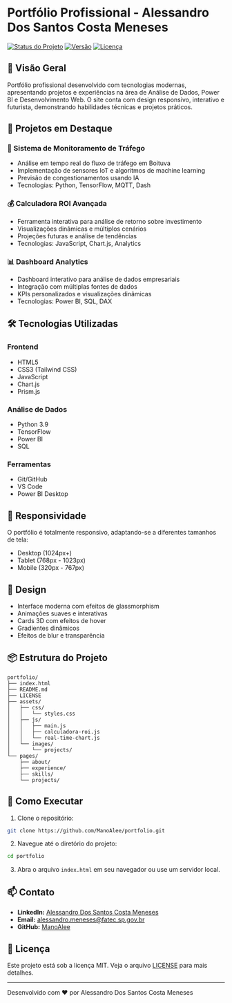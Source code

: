 # Portfólio Profissional - Alessandro Dos Santos Costa Meneses

[![Status do Projeto](https://img.shields.io/badge/Status-Em%20Desenvolvimento-blue)](https://github.com/ManoAlee/portfolio)
[![Versão](https://img.shields.io/badge/Versão-1.0.0-green)](https://github.com/ManoAlee/portfolio/releases)
[![Licença](https://img.shields.io/badge/Licença-MIT-yellow)](LICENSE)

## 🚀 Visão Geral

Portfólio profissional desenvolvido com tecnologias modernas, apresentando projetos e experiências na área de Análise de Dados, Power BI e Desenvolvimento Web. O site conta com design responsivo, interativo e futurista, demonstrando habilidades técnicas e projetos práticos.

## 🎯 Projetos em Destaque

### 🚦 Sistema de Monitoramento de Tráfego
- Análise em tempo real do fluxo de tráfego em Boituva
- Implementação de sensores IoT e algoritmos de machine learning
- Previsão de congestionamentos usando IA
- Tecnologias: Python, TensorFlow, MQTT, Dash

### 💰 Calculadora ROI Avançada
- Ferramenta interativa para análise de retorno sobre investimento
- Visualizações dinâmicas e múltiplos cenários
- Projeções futuras e análise de tendências
- Tecnologias: JavaScript, Chart.js, Analytics

### 📊 Dashboard Analytics
- Dashboard interativo para análise de dados empresariais
- Integração com múltiplas fontes de dados
- KPIs personalizados e visualizações dinâmicas
- Tecnologias: Power BI, SQL, DAX

## 🛠️ Tecnologias Utilizadas

### Frontend
- HTML5
- CSS3 (Tailwind CSS)
- JavaScript
- Chart.js
- Prism.js

### Análise de Dados
- Python 3.9
- TensorFlow
- Power BI
- SQL

### Ferramentas
- Git/GitHub
- VS Code
- Power BI Desktop

## 📱 Responsividade

O portfólio é totalmente responsivo, adaptando-se a diferentes tamanhos de tela:
- Desktop (1024px+)
- Tablet (768px - 1023px)
- Mobile (320px - 767px)

## 🎨 Design

- Interface moderna com efeitos de glassmorphism
- Animações suaves e interativas
- Cards 3D com efeitos de hover
- Gradientes dinâmicos
- Efeitos de blur e transparência

## 📦 Estrutura do Projeto

```
portfolio/
├── index.html
├── README.md
├── LICENSE
├── assets/
│   ├── css/
│   │   └── styles.css
│   ├── js/
│   │   ├── main.js
│   │   ├── calculadora-roi.js
│   │   └── real-time-chart.js
│   └── images/
│       └── projects/
└── pages/
    ├── about/
    ├── experience/
    ├── skills/
    └── projects/
```

## 🚀 Como Executar

1. Clone o repositório:
```bash
git clone https://github.com/ManoAlee/portfolio.git
```

2. Navegue até o diretório do projeto:
```bash
cd portfolio
```

3. Abra o arquivo `index.html` em seu navegador ou use um servidor local.

## 📫 Contato

- **LinkedIn:** [Alessandro Dos Santos Costa Meneses](https://linkedin.com/in/alessandro-meneses-2425ab231)
- **Email:** alessandro.meneses@fatec.sp.gov.br
- **GitHub:** [ManoAlee](https://github.com/ManoAlee)

## 📄 Licença

Este projeto está sob a licença MIT. Veja o arquivo [LICENSE](LICENSE) para mais detalhes.

---

Desenvolvido com ❤️ por Alessandro Dos Santos Costa Meneses 